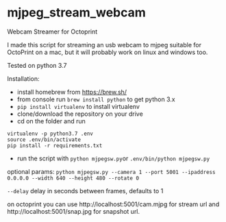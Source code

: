 # mjpeg_stream_webcam
Webcam Streamer for Octoprint


I made this script for streaming an usb webcam to mjpeg suitable for OctoPrint on a mac, but it will probably work on
linux and windows too.

Tested on python 3.7

Installation:

* install homebrew from https://brew.sh/
* from console run `brew install python` to get python 3.x
* `pip install virtualenv` to install virtualenv
* clone/download the repository on your drive
* cd on the folder and run 
```
virtualenv -p python3.7 .env
source .env/bin/activate
pip install -r requirements.txt
```
* run the script with `python mjpegsw.py`or `.env/bin/python mjpegsw.py`

optional params:
`python mjpegsw.py --camera 1 --port 5001 --ipaddress 0.0.0.0 --width 640 --height 480 --rotate 0`

`--delay` delay in seconds between frames, defaults to 1 

on octoprint you can use http://localhost:5001/cam.mjpg for stream url and http://localhost:5001/snap.jpg for snapshot url.
